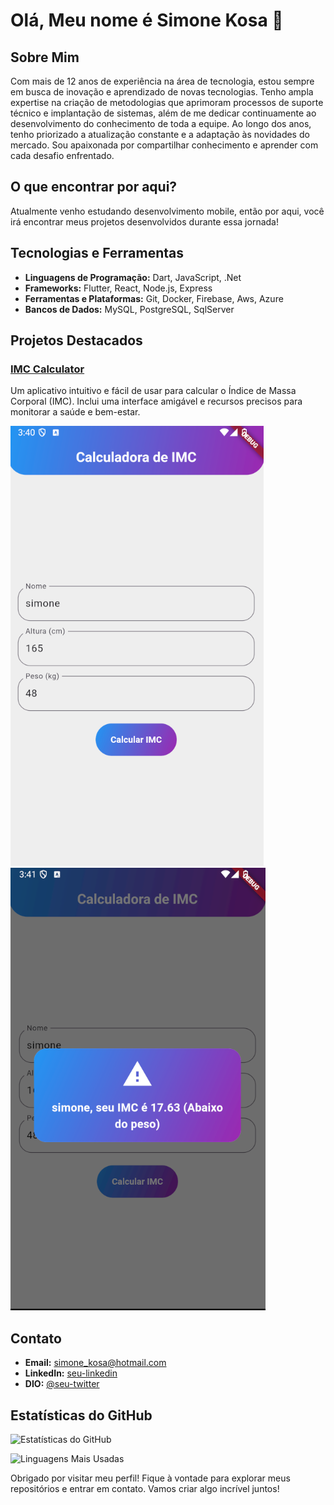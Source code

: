 # Olá, Meu nome é Simone Kosa 👋

## Sobre Mim

Com mais de 12 anos de experiência na área de tecnologia, estou sempre em busca de inovação e aprendizado de novas tecnologias. Tenho ampla expertise na criação de metodologias que aprimoram processos de suporte técnico e implantação de sistemas, além de me dedicar continuamente ao desenvolvimento do conhecimento de toda a equipe. Ao longo dos anos, tenho priorizado a atualização constante e a adaptação às novidades do mercado. Sou apaixonada por compartilhar conhecimento e aprender com cada desafio enfrentado.

## O que encontrar por aqui?

Atualmente venho estudando desenvolvimento mobile, então por aqui, você irá encontrar meus projetos desenvolvidos durante essa jornada!

## Tecnologias e Ferramentas

- **Linguagens de Programação:** Dart, JavaScript, .Net
- **Frameworks:** Flutter, React, Node.js, Express
- **Ferramentas e Plataformas:** Git, Docker, Firebase, Aws, Azure
- **Bancos de Dados:** MySQL, PostgreSQL, SqlServer

## Projetos Destacados

### [IMC Calculator](https://github.com/simonekosa/flutter_imc_calculator.git)
Um aplicativo intuitivo e fácil de usar para calcular o Índice de Massa Corporal (IMC). Inclui uma interface amigável e recursos precisos para monitorar a saúde e bem-estar.

![IMC Calculator](https://github.com/simonekosa/flutter_imc_calculator/blob/main/imagens/telainicial.png) ![IMC Calculator](https://github.com/simonekosa/flutter_imc_calculator/blob/main/imagens/mensagem.png)

## Contato

- **Email:** simone_kosa@hotmail.com
- **LinkedIn:** [seu-linkedin]([https://www.linkedin.com/in/seu-linkedin/](https://www.linkedin.com/in/simone-c-kosa-16603340/))
- **DIO:** [@seu-twitter]((https://www.dio.me/users/simone_kosa))

## Estatísticas do GitHub

![Estatísticas do GitHub](https://github-readme-stats.vercel.app/api?username=seu-usuario&show_icons=true&theme=radical)

![Linguagens Mais Usadas](https://github-readme-stats.vercel.app/api/top-langs/?username=seu-usuario&layout=compact&theme=radical)

Obrigado por visitar meu perfil! Fique à vontade para explorar meus repositórios e entrar em contato. Vamos criar algo incrível juntos!
